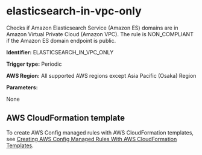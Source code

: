 # elasticsearch\-in\-vpc\-only<a name="elasticsearch-in-vpc-only"></a>

 Checks if Amazon Elasticsearch Service \(Amazon ES\) domains are in Amazon Virtual Private Cloud \(Amazon VPC\)\. The rule is NON\_COMPLIANT if the Amazon ES domain endpoint is public\.

**Identifier:** ELASTICSEARCH\_IN\_VPC\_ONLY

**Trigger type:** Periodic

**AWS Region:** All supported AWS regions except Asia Pacific \(Osaka\) Region

**Parameters:**

None  

## AWS CloudFormation template<a name="w29aac11c33c17b7d183c15"></a>

To create AWS Config managed rules with AWS CloudFormation templates, see [Creating AWS Config Managed Rules With AWS CloudFormation Templates](aws-config-managed-rules-cloudformation-templates.md)\.